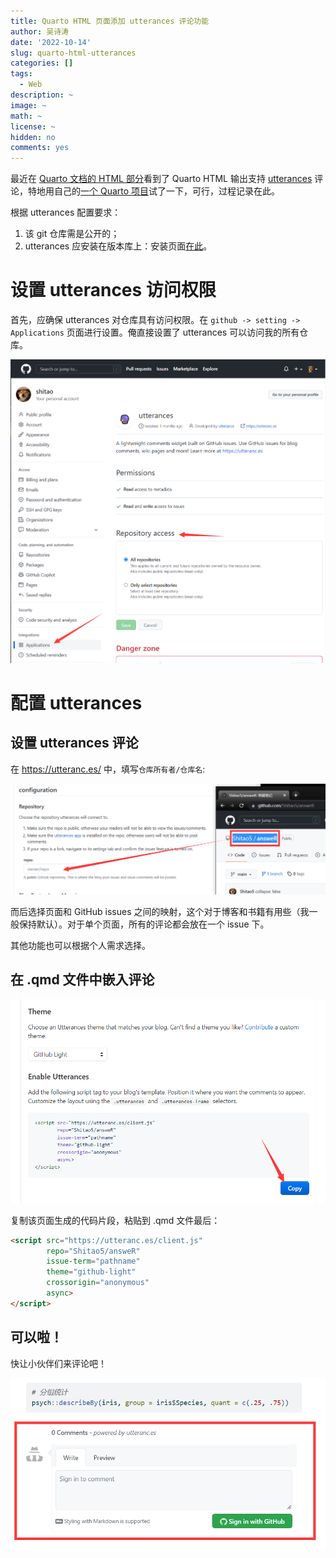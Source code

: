 ```yaml
---
title: Quarto HTML 页面添加 utterances 评论功能
author: 吴诗涛
date: '2022-10-14'
slug: quarto-html-utterances
categories: []
tags:
  - Web
description: ~
image: ~
math: ~
license: ~
hidden: no
comments: yes
---
```


最近在 [Quarto 文档的 HTML 部分](https://quarto.org/docs/output-formats/html-basics.html#commenting)看到了 Quarto HTML 输出支持 [utterances](https://utteranc.es/) 评论，特地用自己的[一个 Quarto 项目](https://shitao5.github.io/answeR/)试了一下，可行，过程记录在此。

根据 utterances 配置要求：

1. 该 git 仓库需是公开的；
1. utterances 应安装在版本库上：安装页面[在此](https://github.com/apps/utterances)。

# 设置 utterances 访问权限

首先，应确保 utterances 对仓库具有访问权限。在 `github -> setting -> Applications` 页面进行设置。俺直接设置了 utterances 可以访问我的所有仓库。

![](imgs/setting.png)

# 配置 utterances

## 设置 utterances 评论

在 <https://utteranc.es/> 中，填写`仓库所有者/仓库名`:

![](imgs/owner.png)

而后选择页面和 GitHub issues 之间的映射，这个对于博客和书籍有用些（我一般保持默认）。对于单个页面，所有的评论都会放在一个 issue 下。

其他功能也可以根据个人需求选择。

## 在 .qmd 文件中嵌入评论

![](imgs/copy.png)

复制该页面生成的代码片段，粘贴到 .qmd 文件最后：

```html
<script src="https://utteranc.es/client.js"
        repo="Shitao5/answeR"
        issue-term="pathname"
        theme="github-light"
        crossorigin="anonymous"
        async>
</script>
```

<!--
{{< gist Shitao5 fd85a9ee2278797171f870e134b2b9ad>}}
墙内不支持 gist，直接用 md 吧。
-->

## 可以啦！

快让小伙伴们来评论吧！

![](imgs/success.png)
